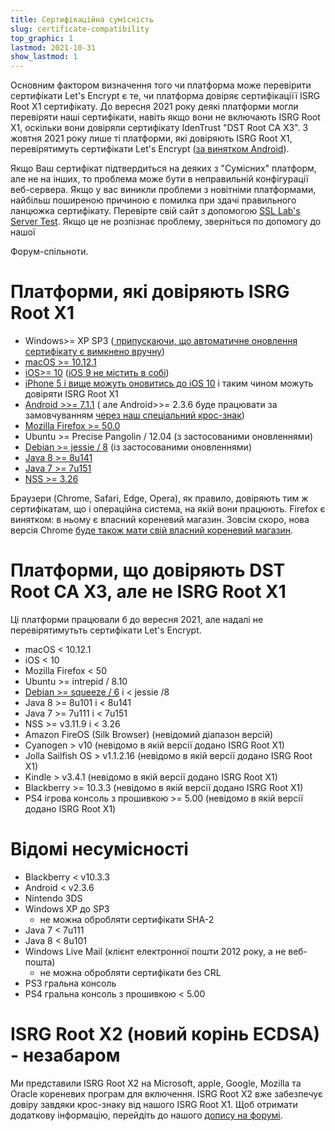 ```yaml
---
title: Сертифікаційна сумісність
slug: certificate-compatibility
top_graphic: 1
lastmod: 2021-10-31
show_lastmod: 1
---
```



Основним фактором визначення того чи платформа може перевірити сертифікати Let's Encrypt є те, чи платформа довіряє сертифікаціїї ISRG Root X1 сертифікату. До вересня 2021 року деякі платформи могли перевіряти наші сертифікати, навіть якщо вони не включають ISRG Root X1, оскільки вони довіряли сертифікату IdenTrust "DST Root CA X3". З жовтня 2021 року лише ті платформи, які довіряють ISRG Root X1, перевірятимуть сертифікати Let's Encrypt ([за винятком Android](/2020/12/21/extending-android-compatibility.html)).

Якщо Ваш сертифікат підтвердиться на деяких з "Сумісних" платформ, але не на інших, то проблема може бути в неправильній конфігурації веб-сервера. Якщо у вас виникли проблеми з новітніми платформами, найбільш поширеною причиною є помилка при здачі правильного ланцюжка сертифікату. Перевірте свій сайт з допомогою [SSL Lab's Server Test](https://www.ssllabs.com/ssltest/). Якщо це не розпізнає проблему, зверніться по допомогу до нашої

Форум-спільноти.</p> 



# Платформи, які довіряють ISRG Root X1

* Windows>= XP SP3 ([ припускаючи, що автоматичне оновлення сертифікату є вимкнено вручну](https://docs.microsoft.com/en-us/previous-versions/windows/it-pro/windows-server-2008-R2-and-2008/))
* [macOS >= 10.12.1](https://twitter.com/letsencrypt/status/790960929504497665?lang=en)
* [iOS>= 10](https://support.apple.com/en-us/HT207177) ([iOS 9 не містить в собі](https://support.apple.com/en-us/HT205205))
* [ iPhone 5 і вище можуть оновитись до iOS 10](https://en.wikipedia.org/wiki/IPhone_5) і таким чином можуть довіряти ISRG Root X1
* [ Android >>= 7.1.1](https://android.googlesource.com/platform/system/ca-certificates/+/android-7.1.1_r15) ( але Android>>= 2.3.6 буде працювати за замовчуванням [ через наш спеціальний крос-знак](https://letsencrypt.org/2020/12/21/extending-android-compatibility.html))
* [Mozilla Firefox >= 50.0](https://bugzilla.mozilla.org/show_bug.cgi?id=1204656)
* Ubuntu >= Precise Pangolin / 12.04 (з застосованими оновленнями)
* [Debian >= jessie / 8](https://packages.debian.org/jessie/all/ca-certificates/filelist) (із застосованими оновленнями)
* [Java 8 >= 8u141](https://www.oracle.com/java/technologies/javase/8u141-relnotes.html)
* [Java 7 >= 7u151](https://www.oracle.com/java/technologies/javase/7u151-relnotes.html)
* [NSS >= 3.26](https://developer.mozilla.org/en-US/docs/Mozilla/Projects/NSS/NSS_3.26_release_notes)

Браузери (Chrome, Safari, Edge, Opera), як правило, довіряють тим ж сертифікатам, що і операційна система, на якій вони працюють. Firefox є винятком: в ньому є власний кореневий магазин. Зовсім скоро, нова версія Chrome [ буде також мати свій власний кореневий магазин](https://www.chromium.org/Home/chromium-security/root-ca-policy).



# Платформи, що довіряють DST Root CA X3, але не ISRG Root X1

Ці платформи працювали б до вересня 2021, але надалі не перевірятимутьть сертифікати Let's Encrypt.

* macOS < 10.12.1
* iOS < 10
* Mozilla Firefox < 50
* Ubuntu >= intrepid / 8.10
* [Debian >= squeeze / 6](https://twitter.com/TokenScandi/status/600806080684359680) і < jessie /8
* Java 8 >= 8u101 і < 8u141
* Java 7 >= 7u111 і < 7u151
* NSS >= v3.11.9 і < 3.26
* Amazon FireOS (Silk Browser) (невідомий діапазон версій)
* Cyanogen > v10 (невідомо в якій версії додано ISRG Root X1)
* Jolla Sailfish OS > v1.1.2.16 (невідомо в якій версії додано ISRG Root X1)
* Kindle > v3.4.1 (невідомо в якій версії додано ISRG Root X1)
* Blackberry >= 10.3.3 (невідомо в якій версії додано ISRG Root X1)
* PS4 ігрова консоль з прошивкою >= 5.00 (невідомо в якій версії додано ISRG Root X1)



# Відомі несумісності

* Blackberry < v10.3.3
* Android < v2.3.6
* Nintendo 3DS
* Windows XP до SP3 
    * не можна обробляти сертифікати SHA-2
* Java 7 < 7u111
* Java 8 < 8u101
* Windows Live Mail (клієнт електронної пошти 2012 року, а не веб-пошта) 
    * не можна обробляти сертифікати без CRL
* PS3 гральна консоль
* PS4 гральна консоль з прошивкою < 5.00



# ISRG Root X2 (новий корінь ECDSA) - незабаром

Ми представили ISRG Root X2 на Microsoft, apple, Google, Mozilla та Oracle кореневих програм для включення. ISRG Root X2 вже забезпечує довіру завдяки крос-знаку від нашого ISRG Root X1. Щоб отримати додаткову інформацію, перейдіть до нашого [допису на форумі](https://community.letsencrypt.org/t/isrg-root-x2-submitted-to-root-programs/149385).
